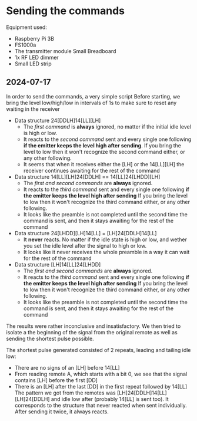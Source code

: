 # Sending the commands

Equipment used:
  - Raspberry Pi 3B
  - FS1000a
  - The transmitter module Small Breadboard
  - 1x RF LED dimmer
  - Small LED strip


## 2024-07-17
In order to send the commands, a very simple script 
Before starting, we bring the level low/high/low in intervals of 1s to make sure to reset any waiting in the receiver
 - Data structure 24[DDLH]14[LL][LH]
    - The _first command_ is **always** ignored, no matter if the initial idle level is high or low.
    - It reacts to the _second command_ sent and every single one following **if the emitter keeps the level high after sending**.
      If you bring the level to low then it won't recognize the second command either, or any other following.
    - It seems that when it receives either the [LH] or the 14[LL][LH] the receiver continues awaiting for the rest of the command
 - Data structure 14[LL][LH]24[DDLH] == 14[LL]24[LHDD][LH]
    - The _first and second commands_ are **always** ignored.
    - It reacts to the _third command_ sent and every single one following **if the emitter keeps the level high after sending**
      If you bring the level to low then it won't recognize the third command either, or any other following.
    - It looks like the preamble is not completed until the second time the command is sent, and then it stays awaiting for the rest of the command
 - Data structure 24[LHDD][LH]14[LL] = [LH]24[DDLH]14[LL]
    - It **never** reacts. No matter if the idle state is high or low, and wether you set the idle level after the signal to high or low.
    - It looks like it never receives the whole preamble in a way it can wait for the rest of the command
 - Data structure [LH]14[LL]24[LHDD]
    - The _first and second commands_ are **always** ignored.
    - It reacts to the _third command_ sent and every single one following **if the emitter keeps the level high after sending**
      If you bring the level to low then it won't recognize the third command either, or any other following.
    - It looks like the preamble is not completed until the second time the command is sent, and then it stays awaiting for the rest of the command

The results were rather inconclusive and insatisfactory. We then tried to isolate a the beginning of the signal from the original remote as well as sending the shortest pulse possible.

The shortest pulse generated consisted of 2 repeats, leading and tailing idle low:
 - There are no signs of an [LH] before 14[LL]
 - From reading remote A, which starts with a bit 0, we see that the signal contains [LH] before the first [DD]
 - There is an [LH] after the last [DD] in the first repeat followed by 14[LL]
The pattern we got from the remotes was [LH]24[DDLH]14[LL][LH]24[DDLH] and idle low after (probably 14[LL] is sent too). It corresponds to the structure that never reacted when sent individually. After sending it twice, it always reacts.
